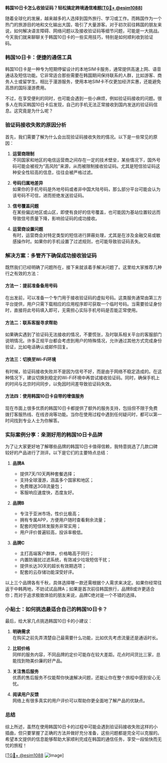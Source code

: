 **韩国10日卡怎么收验证码？轻松搞定跨境通信难题[[TG💪+ @esim1088](https://t.me/s/esim1088)]**

随着全球化的发展，越来越多的人选择到国外旅行、学习或工作。而韩国作为一个热门的旅游目的地和文化输出大国，吸引了大量游客。对于初次前往韩国的朋友来说，如何解决语言障碍、网络问题以及接收验证码等细节问题，可能是一大挑战。今天我们就来聊聊关于韩国10日卡的一些实用技巧，特别是如何顺利收到验证码。

### 韩国10日卡：便捷的通信工具

韩国10日卡是一种专为短期停留设计的本地SIM卡服务，通常提供高速上网、语音通话及短信功能。它非常适合那些需要在韩国期间保持联系的人群，比如游客、商务人士或留学生。相比于漫游服务，使用本地SIM卡不仅更加经济实惠，还能避免高昂的国际漫游费用。

不过，在享受便利的同时，也可能会遇到一些小麻烦，例如验证码接收的问题。很多人在购买韩国10日卡后发现，自己的手机无法正常接收到国内发送的验证码信息。这究竟是为什么呢？

### 验证码接收失败的原因分析

首先，我们需要了解为什么会出现验证码接收失败的情况。以下是一些常见的原因：

1. **运营商限制**  
   不同国家和地区的电信运营商之间存在一定的技术壁垒，某些情况下，国外号码可能会被视为“高风险”来源，从而被限制接收验证码。尤其是短信验证码这种安全性较高的信息，往往会被严格过滤。

2. **号码归属地差异**  
   如果你的手机号码是外地号码或者非中国大陆号码，那么部分平台可能会认为该号码不可信，进而拒绝发送验证码。

3. **信号覆盖问题**  
   在某些偏远地区或山区，即使有良好的信号覆盖，也可能因为基站位置较远而导致信号质量下降，影响验证码的成功接收。

4. **运营商设置问题**  
   有时，运营商会对特定类型的短信进行屏蔽处理，尤其是在涉及金融交易或敏感操作时。如果你的手机设置了过滤规则，也可能导致验证码丢失。

### 解决方案：多管齐下确保成功接收验证码

既然我们已经明确了问题所在，接下来就该着手解决问题了。这里给大家推荐几种行之有效的方法：

#### 方法一：提前准备备用号码
在出发前，可以准备一个专门用于接收验证码的虚拟号码。这类服务通常由第三方平台提供，用户只需下载相应的应用程序即可获取一个临时号码。当需要验证身份时，直接将此号码填入即可，无需担心实际手机号码是否能正常使用。

#### 方法二：联系客服寻求帮助
如果确实遇到了验证码无法接收的情况，不要慌张，及时联系相关平台的客服部门说明情况。许多正规平台都会考虑到用户的特殊情况，允许通过其他方式完成身份验证，比如电话确认或邮件回复。

#### 方法三：切换至Wi-Fi环境
有时候，验证码接收失败并不是因为信号不好，而是由于网络不稳定造成的。在这种情况下，建议切换到稳定的Wi-Fi环境中再尝试接收验证码。同时，确保手机上的时间与北京时间同步，以免因时间差导致验证码失效。

#### 方法四：使用韩国10日卡自带的增值服务
现在市面上很多优质的韩国10日卡都提供了额外的服务支持，包括但不限于免费拨打客服热线、在线咨询等功能。当你在使用过程中遇到任何疑问时，都可以第一时间找到专业人士为你解答。

### 实际案例分享：亲测好用的韩国10日卡品牌

为了让大家更好地了解哪些品牌的韩国10日卡值得信赖，我特意挑选了几款口碑较好的产品进行了测评。以下是它们的主要特点总结：

1. **品牌A**  
   - 提供7天/10天两种套餐选择；
   - 支持全球漫游，涵盖多个国家和地区；
   - 免费赠送3GB流量包；
   - 客服响应速度快，态度友好。

2. **品牌B**  
   - 专注于亚洲市场，性价比极高；
   - 拥有专属APP，方便用户随时查看剩余流量；
   - 配套的短信转发服务非常实用；
   - 用户评价普遍较高，投诉率极低。

3. **品牌C**  
   - 主打高端客户群体，价格略高于同行；
   - 内置防骚扰过滤系统，有效减少垃圾短信干扰；
   - 提供长达30天的超长有效期选项；
   - 配套的云存储功能深受好评。

以上三个品牌各有千秋，具体选择哪一款还需根据个人需求来决定。如果你经常往返于中韩两地，不妨试试品牌A；如果是首次前往韩国旅行，品牌B或许更适合你；而对于追求极致体验的朋友来说，品牌C绝对是一个不错的选择。

### 小贴士：如何挑选最适合自己的韩国10日卡？

最后，给大家几点挑选韩国10日卡的小建议：

1. **明确需求**  
   在购买之前先弄清楚自己最需要什么功能，比如优先考虑流量还是通话时长。

2. **比较价格**  
   同样的服务内容，不同品牌的定价可能存在较大差距。花点时间货比三家，总能找到物美价廉的好产品。

3. **关注售后服务**  
   优质的售后服务不仅能帮你快速解决问题，还能让你在整个旅程中感到安心无忧。

4. **阅读用户反馈**  
   网络上有很多真实的用户评价可以帮助你更全面地了解产品的优缺点。

### 总结

综上所述，虽然在使用韩国10日卡的过程中可能会遇到验证码接收失败这样的小插曲，但只要掌握了正确的方法并做好充分准备，这些问题都是完全可以克服的。希望本文提供的信息能够帮助大家顺利完成在韩国的通信任务，享受一段愉快而无忧的旅程！

[[TG💪+ @esim1088](https://t.me/s/esim1088) ![Image](https://i.postimg.cc/4NQfJmqS/Snipaste-2025-05-13-00-14-12.png)]